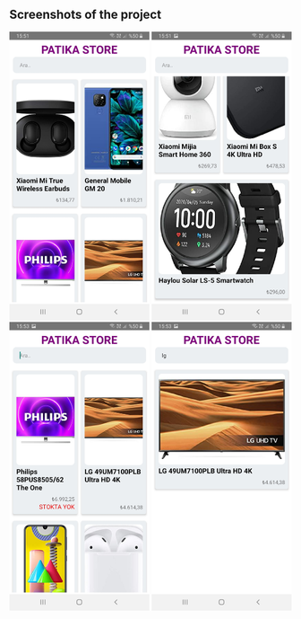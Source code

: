## Screenshots of the project
<img width="250" src="img/1.jpg"><img/>
<img width="250" src="img/2.jpg"><img/>
<img width="250" src="img/3.jpg"><img/>
<img width="250" src="img/4.jpg"><img/>
